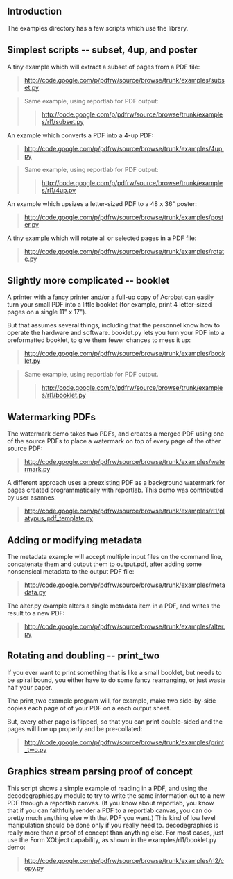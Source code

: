 ## Introduction ##

The examples directory has a few scripts which use the library.

## Simplest scripts -- subset, 4up, and poster ##

A tiny example which will extract a subset of pages from a PDF file:
> http://code.google.com/p/pdfrw/source/browse/trunk/examples/subset.py

> Same example, using reportlab for PDF output:
> > http://code.google.com/p/pdfrw/source/browse/trunk/examples/rl1/subset.py

An example which converts a PDF into a 4-up PDF:

> http://code.google.com/p/pdfrw/source/browse/trunk/examples/4up.py

> Same example, using reportlab for PDF output:
> > http://code.google.com/p/pdfrw/source/browse/trunk/examples/rl1/4up.py

An example which upsizes a letter-sized PDF to a 48 x 36" poster:

> http://code.google.com/p/pdfrw/source/browse/trunk/examples/poster.py

A tiny example which will rotate all or selected pages in a PDF file:
> http://code.google.com/p/pdfrw/source/browse/trunk/examples/rotate.py

## Slightly more complicated -- booklet ##

A printer with a fancy printer and/or a full-up copy of Acrobat can easily turn your small PDF into a little booklet (for example, print 4 letter-sized pages on a single 11" x 17").

But that assumes several things, including that the personnel know how to operate the hardware and software.  booklet.py lets you turn your PDF into a preformatted booklet, to give them fewer chances to mess it up:

> http://code.google.com/p/pdfrw/source/browse/trunk/examples/booklet.py

> Same example, using reportlab for PDF output.
> > http://code.google.com/p/pdfrw/source/browse/trunk/examples/rl1/booklet.py

## Watermarking PDFs ##

The watermark demo takes two PDFs, and creates a merged PDF using one of
the source PDFs to place a watermark on top of every page of the other source PDF:


> http://code.google.com/p/pdfrw/source/browse/trunk/examples/watermark.py

A different approach uses a preexisting PDF as a background watermark for
pages created programmatically with reportlab.  This demo was contributed by
user asannes:

> http://code.google.com/p/pdfrw/source/browse/trunk/examples/rl1/platypus_pdf_template.py

## Adding or modifying metadata ##

The metadata example will accept multiple input files on the command line, concatenate them and output them to output.pdf, after adding some nonsensical metadata to the output PDF file:

> http://code.google.com/p/pdfrw/source/browse/trunk/examples/metadata.py

The alter.py example alters a single metadata item in a PDF, and writes the result to a new PDF:

> http://code.google.com/p/pdfrw/source/browse/trunk/examples/alter.py

## Rotating and doubling -- print\_two ##

If you ever want to print something that is like a small booklet, but needs to be spiral bound, you either have to do some fancy rearranging, or just waste half your paper.

The print\_two example program will, for example, make two side-by-side copies each page of of your PDF on a each output sheet.

But, every other page is flipped, so that you can print double-sided and the pages will line up properly and be pre-collated:
> http://code.google.com/p/pdfrw/source/browse/trunk/examples/print_two.py

## Graphics stream parsing proof of concept ##

This script shows a simple example of reading in a PDF, and using the decodegraphics.py module to try to write the same information out to a new PDF through a reportlab canvas.  (If you know about reportlab, you know that if you can faithfully render a PDF to a reportlab canvas, you can do pretty much anything else with that PDF you want.)  This kind of low level manipulation should be done only if you really need to.  decodegraphics is really more than a proof of concept than anything else.  For most cases, just use the Form XObject capability, as shown in the examples/rl1/booklet.py demo:

> http://code.google.com/p/pdfrw/source/browse/trunk/examples/rl2/copy.py